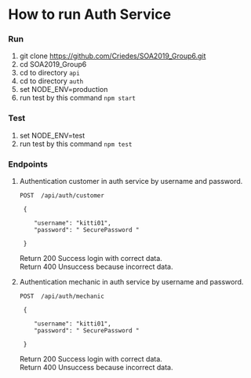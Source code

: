 # How to run Auth Service
### Run
1.  git clone https://github.com/Criedes/SOA2019_Group6.git
2.	cd SOA2019_Group6
3.	cd to directory ```api```
4.	cd to directory ```auth```
5.  set NODE_ENV=production
6.	run test by this command ```npm start	```

### Test
1.	set NODE_ENV=test
2.  run test by this command ```npm test```

### Endpoints
1. Authentication customer in auth service by username and password.

    ```POST  /api/auth/customer```
  
        {
  
           "username": "kitti01",
           "password": " SecurePassword "
    
        }
  
      Return 200 Success  login with correct data.\
 	    Return 400 Unsuccess because incorrect data.
  
2. Authentication mechanic in auth service by username and password.


    ```POST  /api/auth/mechanic```
  
        {
  
           "username": "kitti01",
           "password": " SecurePassword "
    
        }
        
    Return 200 Success  login with correct data.\
 	  Return 400 Unsuccess because incorrect data.







